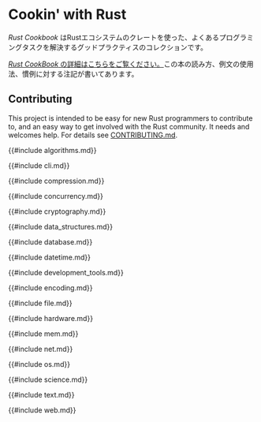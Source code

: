 # Cookin' with Rust

_Rust Cookbook_ はRustエコシステムのクレートを使った、よくあるプログラミングタスクを解決するグッドプラクティスのコレクションです。

[_Rust CookBook_ の詳細はこちらをご覧ください。](about.html)この本の読み方、例文の使用法、慣例に対する注記が書いてあります。

## Contributing

This project is intended to be easy for new Rust programmers to
contribute to, and an easy way to get involved with the Rust
community. It needs and welcomes help. For details see
[CONTRIBUTING.md].

[CONTRIBUTING.md]: https://github.com/rust-lang-nursery/rust-cookbook/blob/master/CONTRIBUTING.md

{{#include algorithms.md}}

{{#include cli.md}}

{{#include compression.md}}

{{#include concurrency.md}}

{{#include cryptography.md}}

{{#include data_structures.md}}

{{#include database.md}}

{{#include datetime.md}}

{{#include development_tools.md}}

{{#include encoding.md}}

{{#include file.md}}

{{#include hardware.md}}

{{#include mem.md}}

{{#include net.md}}

{{#include os.md}}

{{#include science.md}}

{{#include text.md}}

{{#include web.md}}


